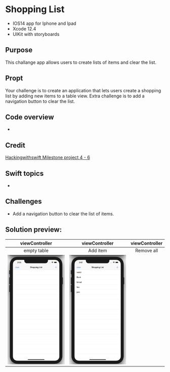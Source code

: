 #  Shopping List
* IOS14 app for Iphone and Ipad
* Xcode 12.4
* UIKit with storyboards
## Purpose
This challange app allows users to create lists of items and clear the list.
## Propt
Your challenge is to create an application that lets users create a shopping list by adding new items to a table view. Extra challenge is to add a navigation button to clear the list.
## Code overview
* 
## Credit
[Hackingwithswift Milestone project 4 - 6](https://www.hackingwithswift.com/100/32) 

## Swift topics
* 
## Challenges 
* Add a navigation button to clear the list of items.
## Solution preview:
| viewController | viewController | viewController | 
| :---------------: | :---------------: | :--------------:  |
| empty table     | Add item         | Remove all  |
| <img src="https://github.com/benjkent/Hacking-with-swift-UIKit--ShoppingList/blob/main/screenshots/emptyTableList.png " > | <img src="https://github.com/benjkent/Hacking-with-swift-UIKit--ShoppingList/blob/main/screenshots/ItemsAdded.png"> | <img src=" "> |


